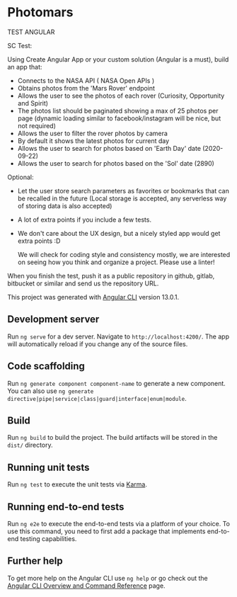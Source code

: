 # Photomars

TEST ANGULAR

SC Test:

Using Create Angular App or your custom solution (Angular is a must), build an app that:

- Connects to the NASA API ( NASA Open APIs )
- Obtains photos from the 'Mars Rover' endpoint
- Allows the user to see the photos of each rover (Curiosity, Opportunity and Spirit)
- The photos list should be paginated showing a max of 25 photos per page (dynamic loading similar to facebook/instagram will be nice, but not required)
- Allows the user to filter the rover photos by camera
- By default it shows the latest photos for current day
- Allows the user to search for photos based on 'Earth Day' date (2020-09-22)
- Allows the user to search for photos based on the 'Sol' date (2890)

Optional:

- Let the user store search parameters as favorites or bookmarks that can be recalled in the future (Local storage is accepted, any serverless way of storing data is also accepted)
- A lot of extra points if you include a few tests.
- We don't care about the UX design, but a nicely styled app would get extra points :D

  We will check for coding style and consistency mostly, we are interested on seeing how you think and organize a project.
  Please use a linter!

When you finish the test, push it as a public repository in github, gitlab, bitbucket or similar and send us the repository URL.

This project was generated with [Angular CLI](https://github.com/angular/angular-cli) version 13.0.1.

## Development server

Run `ng serve` for a dev server. Navigate to `http://localhost:4200/`. The app will automatically reload if you change any of the source files.

## Code scaffolding

Run `ng generate component component-name` to generate a new component. You can also use `ng generate directive|pipe|service|class|guard|interface|enum|module`.

## Build

Run `ng build` to build the project. The build artifacts will be stored in the `dist/` directory.

## Running unit tests

Run `ng test` to execute the unit tests via [Karma](https://karma-runner.github.io).

## Running end-to-end tests

Run `ng e2e` to execute the end-to-end tests via a platform of your choice. To use this command, you need to first add a package that implements end-to-end testing capabilities.

## Further help

To get more help on the Angular CLI use `ng help` or go check out the [Angular CLI Overview and Command Reference](https://angular.io/cli) page.
